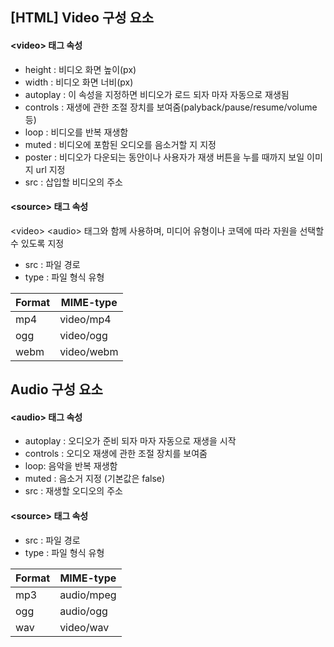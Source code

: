 ## [HTML] Video 구성  요소
#### \<video> 태그  속성
-   height : 비디오  화면  높이(px)
-   width : 비디오  화면  너비(px)
-   autoplay : 이  속성을  지정하면  비디오가  로드  되자  마자  자동으로  재생됨
-   controls : 재생에  관한  조절  장치를  보여줌(palyback/pause/resume/volume 등)
-   loop : 비디오를  반복  재생함
-   muted : 비디오에  포함된  오디오를  음소거할  지  지정
-   poster : 비디오가  다운되는  동안이나  사용자가  재생  버튼을  누를  때까지  보일  이미지 url 지정
-   src : 삽입할  비디오의  주소

#### \<source> 태그  속성

\<video> \<audio> 태그와  함께  사용하며, 미디어  유형이나  코덱에  따라  자원을  선택할  수  있도록  지정
-   src : 파일  경로
-   type : 파일  형식  유형  
    

|Format|MIME-type  |
|--|--|
|mp4|video/mp4|
|ogg|video/ogg|
|webm|video/webm


## Audio 구성  요소

#### \<audio> 태그  속성

-   autoplay : 오디오가  준비  되자  마자  자동으로  재생을  시작
-   controls : 오디오  재생에  관한  조절  장치를  보여줌
-   loop: 음악을 반복  재생함
-   muted : 음소거  지정 (기본값은 false)
-   src : 재생할 오디오의 주소

#### \<source> 태그  속성
- src : 파일 경로
- type : 파일  형식  유형


|Format|MIME-type  |
|--|--|
|mp3|audio/mpeg|
|ogg|audio/ogg|
|wav|video/wav|

